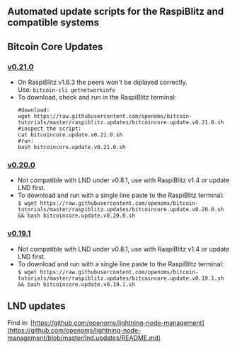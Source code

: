 ## Automated update scripts for the RaspiBlitz and compatible systems

## Bitcoin Core Updates

### [v0.21.0](/raspiblitz.updates/bitcoincore.update.v0.21.0.sh)
* On RaspiBlitz v1.6.3 the peers won't be diplayed correctly.  
  Use: `bitcoin-cli getnetworkinfo`
* To download, check and run in the RaspiBlitz terminal:  
    ```
    #download:
    wget https://raw.githubusercontent.com/openoms/bitcoin-tutorials/master/raspiblitz.updates/bitcoincore.update.v0.21.0.sh
    #inspect the script:
    cat bitcoincore.update.v0.21.0.sh
    #run:
    bash bitcoincore.update.v0.21.0.sh
    ```

### [v0.20.0](/raspiblitz.updates/bitcoincore.update.v0.20.0.sh)
* Not compatible with LND under v0.8.1, use with RaspiBlitz v1.4 or update LND first.
* To download and run with a single line paste to the RaspiBlitz terminal:  
`$ wget https://raw.githubusercontent.com/openoms/bitcoin-tutorials/master/raspiblitz.updates/bitcoincore.update.v0.20.0.sh && bash bitcoincore.update.v0.20.0.sh`

### [v0.19.1](/raspiblitz.updates/bitcoincore.update.v0.19.1.sh)
* Not compatible with LND under v0.8.1, use with RaspiBlitz v1.4 or update LND first.
* To download and run with a single line paste to the RaspiBlitz terminal:  
`$ wget https://raw.githubusercontent.com/openoms/bitcoin-tutorials/master/raspiblitz.updates/bitcoincore.update.v0.19.1.sh && bash bitcoincore.update.v0.19.1.sh`

## LND updates
Find in: [https://github.com/openoms/lightning-node-management](https://github.com/openoms/lightning-node-management/blob/master/lnd.updates/README.md)